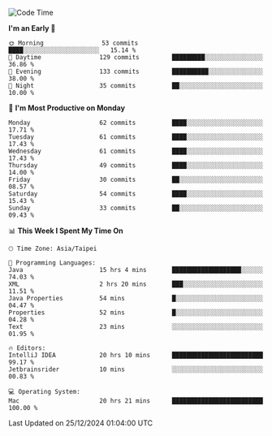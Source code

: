 <!--START_SECTION:waka-->
![Code Time](http://img.shields.io/badge/Code%20Time-1%2C554%20hrs%2029%20mins-blue)

**I'm an Early 🐤** 

```text
🌞 Morning                53 commits          ████░░░░░░░░░░░░░░░░░░░░░   15.14 % 
🌆 Daytime                129 commits         █████████░░░░░░░░░░░░░░░░   36.86 % 
🌃 Evening                133 commits         ██████████░░░░░░░░░░░░░░░   38.00 % 
🌙 Night                  35 commits          ██░░░░░░░░░░░░░░░░░░░░░░░   10.00 % 
```
📅 **I'm Most Productive on Monday** 

```text
Monday                   62 commits          ████░░░░░░░░░░░░░░░░░░░░░   17.71 % 
Tuesday                  61 commits          ████░░░░░░░░░░░░░░░░░░░░░   17.43 % 
Wednesday                61 commits          ████░░░░░░░░░░░░░░░░░░░░░   17.43 % 
Thursday                 49 commits          ████░░░░░░░░░░░░░░░░░░░░░   14.00 % 
Friday                   30 commits          ██░░░░░░░░░░░░░░░░░░░░░░░   08.57 % 
Saturday                 54 commits          ████░░░░░░░░░░░░░░░░░░░░░   15.43 % 
Sunday                   33 commits          ██░░░░░░░░░░░░░░░░░░░░░░░   09.43 % 
```


📊 **This Week I Spent My Time On** 

```text
🕑︎ Time Zone: Asia/Taipei

💬 Programming Languages: 
Java                     15 hrs 4 mins       ███████████████████░░░░░░   74.03 % 
XML                      2 hrs 20 mins       ███░░░░░░░░░░░░░░░░░░░░░░   11.51 % 
Java Properties          54 mins             █░░░░░░░░░░░░░░░░░░░░░░░░   04.47 % 
Properties               52 mins             █░░░░░░░░░░░░░░░░░░░░░░░░   04.28 % 
Text                     23 mins             ░░░░░░░░░░░░░░░░░░░░░░░░░   01.95 % 

🔥 Editors: 
IntelliJ IDEA            20 hrs 10 mins      █████████████████████████   99.17 % 
Jetbrainsrider           10 mins             ░░░░░░░░░░░░░░░░░░░░░░░░░   00.83 % 

💻 Operating System: 
Mac                      20 hrs 21 mins      █████████████████████████   100.00 % 
```


 Last Updated on 25/12/2024 01:04:00 UTC
<!--END_SECTION:waka-->

